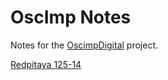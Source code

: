 # OscImp Notes

Notes for the [OscimpDigital](https://github.com/oscimp/OscimpDigital) project.

[Redpitaya 125-14](redpitaya_getting_started/redpitaya125-14_getting_started.md)
